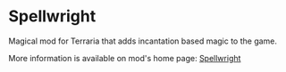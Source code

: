 # Spellwright
Magical mod for Terraria that adds incantation based magic to the game.

More information is available on mod's home page: [Spellwright](https://forums.terraria.org/index.php?threads/1-4-beta-spellwright-incantation-based-magic-mod.114568/)
